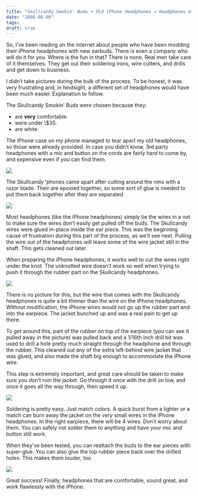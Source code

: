 ```yaml
---
title: "Skullcandy Smokin' Buds + Old iPhone Headphones = Headphones of Win & Awesome"
date: "2008-08-08"
tags:
draft: true
---
```


So, I’ve been reading on the internet about people who have been modding
their iPhone headphones with new earbuds. There is even a company who
will do it for you. Where is the fun in that? There is none. Real men
take care of it themselves. They get out their soldering irons, wire
cutters, and drills and get down to business.

I didn’t take pictures during the bulk of the process. To be honest, it
was very frustrating and, in hindsight, a different set of headphones
would have been much easier. Explanation to follow.

The <a type="amzn" azid="B000CMS5B2">Skullcandy Smokin’ Buds</a> were
chosen because they:

-   are **very** comfortable.
-   were under \\$35.
-   are white.

The iPhone case on my phone managed to tear apart my old headphones, so
those were already provided. In case you didn’t know, 3rd party
headphones with a mic and button on the cords are fairly hard to come
by, and expensive even if you can find them.

![](/sites/nickvahalik.com/files/IMG_4435.jpg)

The Skullcandy ’phones came apart after cutting around the rims with a
razor blade. Their are epoxied together, so some sort of glue is needed
to put them back together after they are separated.

![](/sites/nickvahalik.com/files/IMG_4437.jpg)

Most headphones (like the iPhone headphones) simply tie the wires in a
not to make sure the wires don’t easily get pulled off the buds. The
Skullcandy wires were glued in-place inside the ear piece. This was the
beginning cause of frustration during this part of the process, as we’ll
see next. Pulling the wire out of the headphones will leave some of the
wire jacket still in the shaft. This gets cleaned out later.

When preparing the iPhone headphones, it works well to cut the wires
right under the knot. The unknotted wire doesn’t work so well when
trying to push it through the rubber part on the Skullcandy headphones.

![](/sites/nickvahalik.com/files/IMG_4440.jpg)

There is no picture for this, but the wire that comes with the
Skullcandy headphones is quite a bit thinner than the wire on the iPhone
headphones. WIthout modification, the iPhone wires would not go up the
rubber part and into the earpiece. The jacket bunched up and was a real
pain to get up there.

To get around this, part of the rubber on top of the earpiece (you can
see it pulled away in the picture) was pulled back and a 1/16th inch
drill bit was used to drill a hole pretty much straight through the
headphone and through the rubber. This cleaned out any of the extra
left-behind wire jacket that was glued, and also made the shaft big
enough to accommodate the iPhone wire.

This step is extremely important, and great care should be taken to make
sure you don’t ruin the jacket. Go through it once with the drill on
low, and once it goes all the way through, then speed it up.

![](/sites/nickvahalik.com/files/IMG_4446.jpg)

Soldering is pretty easy. Just match colors. A quick burst from a
lighter or a match can burn away the jacket on the *very* small wires in
the iPhone headphones. In the right earpiece, there will be 4 wires.
Don’t worry about them. You can safely not solder them to anything and
have your mic and button still work.

When they’ve been tested, you can reattach the buds to the ear pieces
with super-glue. You can also glue the top rubber piece back over the
drilled holes. This makes them louder, too.

![](/sites/nickvahalik.com/files/IMG_4443.jpg)

Great success! Finally, headphones that are comfortable, sound great,
and work flawlessly with the iPhone.
